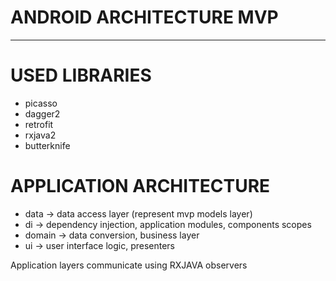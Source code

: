 # ANDROID ARCHITECTURE MVP
__________________________

# USED LIBRARIES 
- picasso
- dagger2
- retrofit
- rxjava2
- butterknife

# APPLICATION ARCHITECTURE 
  
- data -> data access layer  (represent mvp models layer)
- di -> dependency injection, application modules, components scopes
- domain -> data conversion, business layer
- ui -> user interface logic, presenters

Application layers communicate using RXJAVA observers


